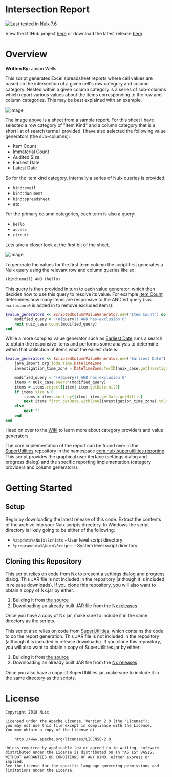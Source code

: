 Intersection Report
===================

![Last tested in Nuix 7.6](https://img.shields.io/badge/Nuix-7.6-green.svg)

View the GitHub project [here](https://github.com/Nuix/Intersection-Report) or download the latest release [here](https://github.com/Nuix/Intersection-Report/releases).

# Overview

**Written By:** Jason Wells

This script generates Excel spreadsheet reports where cell values are based on the intersection of a given cell's row category and column category.  Nested within a given column category is a series of sub-columns which report various values about the items corresponding to the row and column categories.  This may be best explained with an example.

![image](https://user-images.githubusercontent.com/11775738/50987968-e54f4f80-14bf-11e9-83f7-fe5c7976509d.png)

The image above is a sheet from a sample report.  For this sheet I have selected a row category of "Item Kind" and a column category that is a short list of search terms I provided.  I have also selected the following value generators (the sub-columns):
- Item Count
- Immaterial Count
- Audited Size
- Earliest Date
- Latest Date

So for the item kind category, internally a series of Nuix queries is provided:
- `kind:email`
- `kind:document`
- `kind:spreadsheet`
- etc.

For the primary column categories, each term is also a query:
- `hello`
- `access`
- `circuit`

Lets take a closer look at the first bit of the sheet.

![image](https://user-images.githubusercontent.com/11775738/50988520-b639dd80-14c1-11e9-834e-8197d6709cca.png)

To generate the values for the first term column the script first generates a Nuix query using the relevant row and column queries like so:

`(kind:email) AND (hello)`

This query is then provided in turn to each value generator, which then decides how to use this query to resolve its value.  For example [Item Count](https://github.com/Nuix/Intersection-Report/blob/master/Ruby/IntersectionReport.nuixscript/ValueGenerators/ItemCountGenerator.rb) determines how many items are responsive to the AND'ed query (`has-exclusion:0` is added in to remove excluded items):

```ruby
$value_generators << ScriptedColumnValueGenerator.new("Item Count") do |nuix_case,query|
	modified_query = "(#{query}) AND has-exclusion:0"
	next nuix_case.count(modified_query)
end
```

While a more complex value generator such as [Earliest Date](https://github.com/Nuix/Intersection-Report/blob/master/Ruby/IntersectionReport.nuixscript/ValueGenerators/EarliestDateGenerator.rb) runs a search to obtain the responsive items and performs some analysis to determine within that collection of items what the ealiest date is:

```ruby
$value_generators << ScriptedColumnValueGenerator.new("Earliest Date") do |nuix_case,query|
	java_import org.joda.time.DateTimeZone
	investigation_time_zone = DateTimeZone.forID(nuix_case.getInvestigationTimeZone)

	modified_query = "(#{query}) AND has-exclusion:0"
	items = nuix_case.search(modified_query)
	items = items.reject{|item| item.getDate.nil?}
	if items.size > 0
		items = items.sort_by{|item| item.getDate.getMillis}
		next items.first.getDate.withZone(investigation_time_zone).toString("YYYY/MM/dd")
	else
		next ""
	end
end
```

Head on over to the [Wiki](https://github.com/Nuix/Intersection-Report/wiki) to learn more about category providers and value generators.

The core implementation of the report can be found over in the [SuperUtilities](https://github.com/Nuix/SuperUtilities) repository in the namespace [com.nuix.superutilities.reporting](https://github.com/Nuix/SuperUtilities/tree/master/Java/src/main/java/com/nuix/superutilities/reporting).  This script provides the graphical user iterface (settings dialog and progress dialog) and the specific reporting implementation (category providers and column generators).

# Getting Started

## Setup

Begin by downloading the latest release of this code.  Extract the contents of the archive into your Nuix scripts directory.  In Windows the script directory is likely going to be either of the following:

- `%appdata%\Nuix\Scripts` - User level script directory
- `%programdata%\Nuix\Scripts` - System level script directory

## Cloning this Repository

This script relies on code from [Nx](https://github.com/Nuix/Nx) to present a settings dialog and progress dialog.  This JAR file is not included in the repository (although it is included in release downloads).  If you clone this repository, you will also want to obtain a copy of Nx.jar by either:
1. Building it from [the source](https://github.com/Nuix/Nx)
2. Downloading an already built JAR file from the [Nx releases](https://github.com/Nuix/Nx/releases)

Once you have a copy of Nx.jar, make sure to include it in the same directory as the scripts.

This script also relies on code from [SuperUtilities](https://github.com/Nuix/SuperUtilities), which contains the code to do the report generation.  This JAR file is not included in the repository (although it is included in release downloads).  If you clone this repository, you will also want to obtain a copy of SuperUtilities.jar by either:
1. Building it from [the source](https://github.com/Nuix/SuperUtilities)
2. Downloading an already built JAR file from the [Nx releases](https://github.com/Nuix/SuperUtilities/releases)

Once you also have a copy of SuperUtilities.jar, make sure to include it in the same directory as the scripts.

# License

```
Copyright 2018 Nuix

Licensed under the Apache License, Version 2.0 (the "License");
you may not use this file except in compliance with the License.
You may obtain a copy of the License at

    http://www.apache.org/licenses/LICENSE-2.0

Unless required by applicable law or agreed to in writing, software
distributed under the License is distributed on an "AS IS" BASIS,
WITHOUT WARRANTIES OR CONDITIONS OF ANY KIND, either express or implied.
See the License for the specific language governing permissions and
limitations under the License.
```